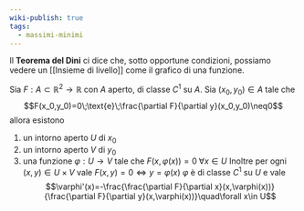 ```yaml
---
wiki-publish: true
tags:
  - massimi-minimi
---
```

Il **Teorema del Dini** ci dice che, sotto opportune condizioni, possiamo vedere un [[Insieme di livello]] come il grafico di una funzione.

Sia $F:A\subset\mathbb{R}^{2}\rightarrow\mathbb{R}$ con $A$ aperto, di classe $C^1$ su $A$. Sia $(x_{0},y_{0})\in A$ tale che
$$F(x_0,y_0)=0\;\text{e}\;\frac{\partial F}{\partial y}(x_0,y_0)\neq0$$
allora esistono
1. un intorno aperto $U$ di $x_0$
2. un intorno aperto $V$ di $y_0$
3. una funzione $\varphi:U \rightarrow V$ tale che $F(x,\varphi(x))=0\;\forall x\in U$
Inoltre per ogni $(x,y)\in U\times V$ vale $F(x,y)=0 \Leftrightarrow y=\varphi(x)$
$\varphi$ è di classe $C^1$ su $U$ e vale
$$\varphi'(x)=-\frac{\frac{\partial F}{\partial x}(x,\varphi(x))}{\frac{\partial F}{\partial y}(x,\varphi(x))}\quad\forall x\in U$$
